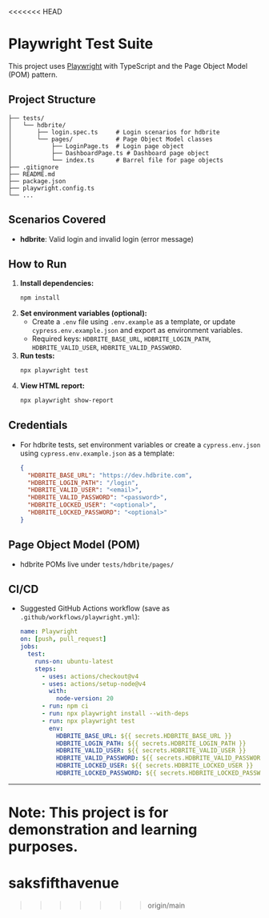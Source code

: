 <<<<<<< HEAD
# Playwright Test Suite

This project uses [Playwright](https://playwright.dev/) with TypeScript and the Page Object Model (POM) pattern.

## Project Structure

```
├── tests/
│   └── hdbrite/
│       ├── login.spec.ts     # Login scenarios for hdbrite
│       └── pages/            # Page Object Model classes
│           ├── LoginPage.ts  # Login page object
│           ├── DashboardPage.ts # Dashboard page object
│           └── index.ts      # Barrel file for page objects
├── .gitignore
├── README.md
├── package.json
├── playwright.config.ts
└── ...
```

## Scenarios Covered
- **hdbrite**: Valid login and invalid login (error message)

## How to Run

1. **Install dependencies:**
   ```bash
   npm install
   ```
2. **Set environment variables (optional):**
   - Create a `.env` file using `.env.example` as a template, or update `cypress.env.example.json` and export as environment variables.
   - Required keys: `HDBRITE_BASE_URL`, `HDBRITE_LOGIN_PATH`, `HDBRITE_VALID_USER`, `HDBRITE_VALID_PASSWORD`.
3. **Run tests:**
   ```bash
   npx playwright test
   ```
4. **View HTML report:**
   ```bash
   npx playwright show-report
   ```

## Credentials
- For hdbrite tests, set environment variables or create a `cypress.env.json` using `cypress.env.example.json` as a template:
  ```json
  {
    "HDBRITE_BASE_URL": "https://dev.hdbrite.com",
    "HDBRITE_LOGIN_PATH": "/login",
    "HDBRITE_VALID_USER": "<email>",
    "HDBRITE_VALID_PASSWORD": "<password>",
    "HDBRITE_LOCKED_USER": "<optional>",
    "HDBRITE_LOCKED_PASSWORD": "<optional>"
  }
  ```

## Page Object Model (POM)
- hdbrite POMs live under `tests/hdbrite/pages/`

## CI/CD
- Suggested GitHub Actions workflow (save as `.github/workflows/playwright.yml`):
  ```yaml
  name: Playwright
  on: [push, pull_request]
  jobs:
    test:
      runs-on: ubuntu-latest
      steps:
        - uses: actions/checkout@v4
        - uses: actions/setup-node@v4
          with:
            node-version: 20
        - run: npm ci
        - run: npx playwright install --with-deps
        - run: npx playwright test
          env:
            HDBRITE_BASE_URL: ${{ secrets.HDBRITE_BASE_URL }}
            HDBRITE_LOGIN_PATH: ${{ secrets.HDBRITE_LOGIN_PATH }}
            HDBRITE_VALID_USER: ${{ secrets.HDBRITE_VALID_USER }}
            HDBRITE_VALID_PASSWORD: ${{ secrets.HDBRITE_VALID_PASSWORD }}
            HDBRITE_LOCKED_USER: ${{ secrets.HDBRITE_LOCKED_USER }}
            HDBRITE_LOCKED_PASSWORD: ${{ secrets.HDBRITE_LOCKED_PASSWORD }}
  ```

---

**Note:** This project is for demonstration and learning purposes.
=======
# saksfifthavenue
>>>>>>> origin/main
